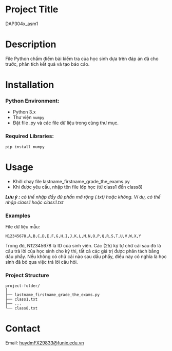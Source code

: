 # Project Title
DAP304x_asm1

# Description
File Python chấm điểm bài kiểm tra của học sinh dựa trên đáp án đã cho trước, phân tích kết quả và tạo báo cáo.

# Installation
### Python Environment:
- Python 3.x
- Thư viện `numpy`
- Đặt file .py và các file dữ liệu trong cùng thư mục.
### Required Libraries:
```
pip install numpy
```

# Usage
- Khởi chạy file lastname_firstname_grade_the_exams.py
- Khi được yêu cầu, nhập tên file lớp học (từ class1 đến class8)

_**Lưu ý :** có thể nhập đầy đủ phần mở rộng (.txt) hoặc không. Ví dụ, có thể nhập class1 hoặc class1.txt_

### Examples
File dữ liệu mẫu:
```
N12345678,A,B,C,D,E,F,G,H,I,J,K,L,M,N,O,P,Q,R,S,T,U,V,W,X,Y
```
Trong đó, N12345678 là ID của sinh viên. Các (25) ký tự chữ cái sau đó là câu trả lời của học sinh cho kỳ thi, tất cả các giá trị được phân tách bằng dấu phẩy. Nếu không có chữ cái nào sau dấu phẩy, điều này có nghĩa là học sinh đã bỏ qua việc trả lời câu hỏi.

### Project Structure
```
project-folder/
│
├── lastname_firstname_grade_the_exams.py
├── class1.txt
├── ...
└── class8.txt
```

# Contact
Email: huydmFX29833@funix.edu.vn
